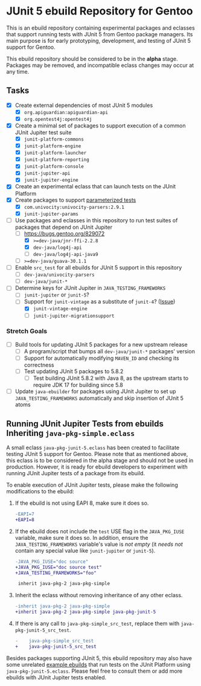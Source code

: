 # JUnit 5 ebuild Repository for Gentoo

This is an ebuild repository containing experimental packages and eclasses that
support running tests with JUnit 5 from Gentoo package managers.  Its main
purpose is for early prototyping, development, and testing of JUnit 5 support
for Gentoo.

This ebuild repository should be considered to be in the **alpha** stage.
Packages may be removed, and incompatible eclass changes may occur at any time.

## Tasks

- [x] Create external dependencies of most JUnit 5 modules
  - [x] `org.apiguardian:apiguardian-api`
  - [x] `org.opentest4j:opentest4j`
- [x] Create a minimal set of packages to support execution of a common JUnit
  Jupiter test suite
  - [x] `junit-platform-commons`
  - [x] `junit-platform-engine`
  - [x] `junit-platform-launcher`
  - [x] `junit-platform-reporting`
  - [x] `junit-platform-console`
  - [x] `junit-jupiter-api`
  - [x] `junit-jupiter-engine`
- [x] Create an experimental eclass that can launch tests on the JUnit Platform
- [x] Create packages to support [parameterized
  tests][junit-5-parameterized-tests]
  - [x] `com.univocity:univocity-parsers:2.9.1`
  - [x] `junit-jupiter-params`
- [ ] Use packages and eclasses in this repository to run test suites of
  packages that depend on JUnit Jupiter
  - [ ] <https://bugs.gentoo.org/829072>
    - [x] `>=dev-java/jnr-ffi-2.2.8`
    - [x] `dev-java/log4j-api`
    - [ ] `dev-java/log4j-api-java9`
  - [ ] `>=dev-java/guava-30.1.1`
- [ ] Enable `src_test` for all ebuilds for JUnit 5 support in this repository
  - [ ] `dev-java/univocity-parsers`
  - [ ] `dev-java/junit-*`
- [ ] Determine keys for JUnit Jupiter in `JAVA_TESTING_FRAMEWORKS`
  - [ ] `junit-jupiter` or `junit-5`?
  - [ ] Support for `junit-vintage` as a substitute of `junit-4`?
    ([Issue][gh-1])
    - [x] `junit-vintage-engine`
    - [ ] `junit-jupiter-migrationsupport`

### Stretch Goals

- [ ] Build tools for updating JUnit 5 packages for a new upstream release
  - [ ] A program/script that bumps all `dev-java/junit-*` packages' version
  - [ ] Support for automatically modifying `MAVEN_ID` and checking its
    correctness
  - [ ] Test updating JUnit 5 packages to 5.8.2
    - [ ] Test building JUnit 5.8.2 with Java 8, as the upstream starts to
      require JDK 17 for building since 5.8
- [ ] Update `java-ebuilder` for packages using JUnit Jupiter to set up
  `JAVA_TESTING_FRAMEWORKS` automatically and skip insertion of JUnit 5 atoms

[junit-5-parameterized-tests]: https://junit.org/junit5/docs/current/user-guide/#writing-tests-parameterized-tests
[gh-1]: https://github.com/Leo3418/junit-5-ebuild-repo/issues/1

## Running JUnit Jupiter Tests from ebuilds Inheriting `java-pkg-simple.eclass`

A small eclass `java-pkg-junit-5.eclass` has been created to facilitate testing
JUnit 5 support for Gentoo.  Please note that as mentioned above, this eclass
is to be considered in the alpha stage and should not be used in production.
However, it is ready for ebuild developers to experiment with running JUnit
Jupiter tests of a package from its ebuild.

To enable execution of JUnit Jupiter tests, please make the following
modifications to the ebuild:

1. If the ebuild is not using EAPI 8, make sure it does so.

   ```diff
   -EAPI=7
   +EAPI=8
   ```

2. If the ebuild does not include the `test` USE flag in the `JAVA_PKG_IUSE`
   variable, make sure it does so.  In addition, ensure the
   `JAVA_TESTING_FRAMEWORKS` variable's value is *not empty* (it *needs not*
   contain any special value like `junit-jupiter` or `junit-5`).

   ```diff
   -JAVA_PKG_IUSE="doc source"
   +JAVA_PKG_IUSE="doc source test"
   +JAVA_TESTING_FRAMEWORKS="foo"

    inherit java-pkg-2 java-pkg-simple
   ```

3. Inherit the eclass without removing inheritance of any other eclass.

   ```diff
   -inherit java-pkg-2 java-pkg-simple
   +inherit java-pkg-2 java-pkg-simple java-pkg-junit-5
   ```

4. If there is any call to `java-pkg-simple_src_test`, replace them with
   `java-pkg-junit-5_src_test`.

   ```diff
   -	java-pkg-simple_src_test
   +	java-pkg-junit-5_src_test
   ```

Besides packages supporting JUnit 5, this ebuild repository may also have some
unrelated [example ebuilds][example-ebuilds] that run tests on the JUnit
Platform using `java-pkg-junit-5.eclass`.  Please feel free to consult them or
add more ebuilds with JUnit Jupiter tests enabled.

[example-ebuilds]: https://github.com/Leo3418/junit-5-ebuild-repo/discussions/2
